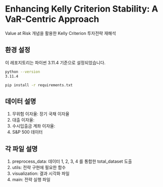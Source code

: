 # Enhancing Kelly Criterion Stability: A VaR-Centric Approach
Value at Risk 개념을 활용한 Kelly Criterion 투자전략 재해석

## 환경 설정
이 레포지토리는 파이썬 3.11.4 기준으로 설정되었습니다.
```bash
python --version
3.11.4
```

```bash
pip install -r requirements.txt
```

## 데이터 설명
1. 무위험 이자율: 장기 국채 이자율
2. 대출 이자율:
3. 수시입출금 계좌 이자율:
4. S&P 500 데이터

## 각 파일 설명
1. preprocess_data: 데이터 1, 2, 3, 4 를 통합한 total_dataset 도출
2. utils: 전략 구현에 필요한 함수 
3. visualization: 결과 시각화 파일
4. main: 전략 실행 파일